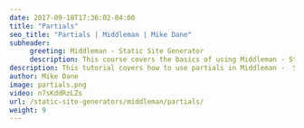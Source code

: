 ```yaml
---
date: 2017-09-18T17:36:02-04:00
title: "Partials"
seo_title: "Partials | Middleman | Mike Dane"
subheader:
     greeting: Middleman - Static Site Generator
     description: This course covers the basics of using Middleman - Static Site Generator. Work your way through the videos and we'll teach you everything you need to know to create a professional and scalable website or blog!
description: This tutorial covers how to use partials in Middleman -  Static Site Generator.
author: Mike Dane
image: partials.png
video: n7sKddRzLZs
url: /static-site-generators/middleman/partials/
weight: 9
---
```

